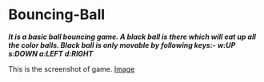 # Bouncing-Ball
**_It is a basic ball  bouncing  game.
A black ball is there which will eat up all the color balls.
Black ball is only movable by following keys:-
w:UP
s:DOWN
a:LEFT
d:RIGHT_**

This is the screenshot of game.
[Image](https://github.com/Aditay286/Bouncing-Ball/bouncing.png)
